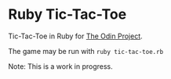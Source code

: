 # Ruby Tic-Tac-Toe

Tic-Tac-Toe in Ruby for [The Odin Project](http://www.theodinproject.com/courses/ruby-programming/lessons/oop).

The game may be run with `ruby tic-tac-toe.rb`

Note: This is a work in progress.
